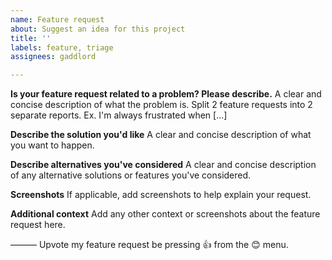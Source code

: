 ```yaml
---
name: Feature request
about: Suggest an idea for this project
title: ''
labels: feature, triage
assignees: gaddlord

---
```


**Is your feature request related to a problem? Please describe.**
A clear and concise description of what the problem is. Split 2 feature requests into 2 separate reports. Ex. I'm always frustrated when [...]

**Describe the solution you'd like**
A clear and concise description of what you want to happen.

**Describe alternatives you've considered**
A clear and concise description of any alternative solutions or features you've considered.

**Screenshots**
If applicable, add screenshots to help explain your request.

**Additional context**
Add any other context or screenshots about the feature request here.

———
Upvote my feature request be pressing 👍 from the 😊 menu.
